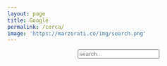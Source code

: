 ```yaml
---
layout: page
title: Google
permalink: /cerca/
image: 'https://marzorati.co/img/search.png'
---
```


<!-- Html Elements for Search -->
<center>
<div id="search-container">
<input type="text" id="search-input" placeholder="search...">
<br>
<br>
<ul id="results-container"></ul>
</div>
</center>

<!-- Script pointing to search-script.js -->
<script src="/search-script.js" type="text/javascript"></script>

<!-- Configuration -->
<script>
SimpleJekyllSearch({
  searchInput: document.getElementById('search-input'),
  resultsContainer: document.getElementById('results-container'),
  json: '/search.json'
})
</script>